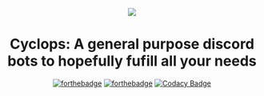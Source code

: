 <p align="center"><img src="https://imgur.com/hWWWE9m"></p>
<h1 align="center">Cyclops: A general purpose discord bots to hopefully fufill all your needs</h1>
<div align="center">

[![forthebadge](https://forthebadge.com/images/badges/made-with-typescript.svg)](https://forthebadge.com)
[![forthebadge](https://forthebadge.com/images/badges/uses-badges.svg)](https://forthebadge.com)
[![Codacy Badge](https://app.codacy.com/project/badge/Grade/93dbe215b3dc462495511975bfc7fafb)](https://www.codacy.com/gh/CyclopsBot/bot/dashboard?utm_source=github.com&amp;utm_medium=referral&amp;utm_content=CyclopsBot/bot&amp;utm_campaign=Badge_Grade)
</div>